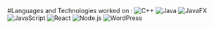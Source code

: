 #Languages and Technologies worked on :
![C++](https://img.shields.io/badge/C++-11-blue)
![Java](https://img.shields.io/badge/Java-8-orange)
![JavaFX](https://img.shields.io/badge/JavaFX-11-purple)
![JavaScript](https://img.shields.io/badge/JavaScript-ES6+-yellow)
![React](https://img.shields.io/badge/React-16.13.1-blue)
![Node.js](https://img.shields.io/badge/Node.js-12.18.3-green)
![WordPress](https://img.shields.io/badge/WordPress-5.5-blue)

<!--
**OmerJawaid/OmerJawaid** is a ✨ _special_ ✨ repository because its `README.md` (this file) appears on your GitHub profile.

Here are some ideas to get you started:

- 🔭 I’m currently working on ...
- 🌱 I’m currently learning ...
- 👯 I’m looking to collaborate on ...
- 🤔 I’m looking for help with ...
- 💬 Ask me about ...
- 📫 How to reach me: ...
- 😄 Pronouns: ...
- ⚡ Fun fact: ...
-->
